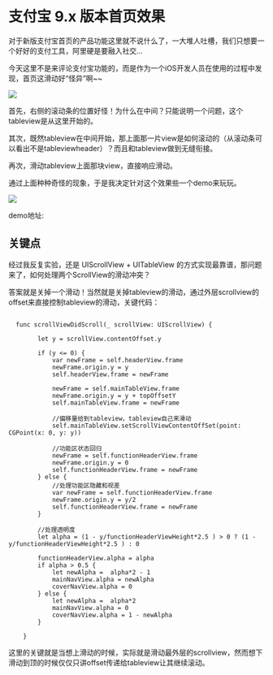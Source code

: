 # 支付宝 9.x 版本首页效果

对于新版支付宝首页的产品功能这里就不说什么了，一大堆人吐槽，我们只想要一个好好的支付工具，阿里硬是要融入社交...

今天这里不是来评论支付宝功能的，而是作为一个iOS开发人员在使用的过程中发现，首页这滑动好“怪异”啊~~

![](http://)

首先，右侧的滚动条的位置好怪！为什么在中间？只能说明一个问题，这个tableview是从这里开始的。

其次，既然tableview在中间开始，那上面那一片view是如何滚动的（从滚动条可以看出不是tableviewheader）？而且和tableview做到无缝衔接。

再次，滑动tableview上面那块view，直接响应滑动。


通过上面种种奇怪的现象，于是我决定针对这个效果些一个demo来玩玩。

![](http://)

demo地址: [](http://github/seedotlee/)

## 关键点

经过我反复实验，还是 UIScrollView + UITableView 的方式实现最靠谱，那问题来了，如何处理两个ScrollView的滑动冲突？

答案就是关掉一个滑动！当然就是关掉tableview的滑动，通过外层scrollview的offset来直接控制tableview的滑动，关键代码：

```

  func scrollViewDidScroll(_ scrollView: UIScrollView) {

        let y = scrollView.contentOffset.y

        if (y <= 0) {
            var newFrame = self.headerView.frame
            newFrame.origin.y = y
            self.headerView.frame = newFrame

            newFrame = self.mainTableView.frame
            newFrame.origin.y = y + topOffsetY
            self.mainTableView.frame = newFrame

            //偏移量给到tableview，tableview自己来滑动
            self.mainTableView.setScrollViewContentOffSet(point: CGPoint(x: 0, y: y))

            //功能区状态回归
            newFrame = self.functionHeaderView.frame
            newFrame.origin.y = 0
            self.functionHeaderView.frame = newFrame
        } else {
            //处理功能区隐藏和视差
            var newFrame = self.functionHeaderView.frame
            newFrame.origin.y = y/2
            self.functionHeaderView.frame = newFrame
        }

        //处理透明度
        let alpha = (1 - y/functionHeaderViewHeight*2.5 ) > 0 ? (1 - y/functionHeaderViewHeight*2.5 ) : 0

        functionHeaderView.alpha = alpha
        if alpha > 0.5 {
            let newAlpha =  alpha*2 - 1
            mainNavView.alpha = newAlpha
            coverNavView.alpha = 0
        } else {
            let newAlpha =  alpha*2
            mainNavView.alpha = 0
            coverNavView.alpha = 1 - newAlpha
        }

    }

```

这里的关键就是当想上滑动的时候，实际就是滑动最外层的scrollview，然而想下滑动到顶的时候仅仅只讲offset传递给tableview让其继续滚动。
